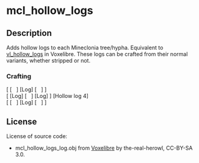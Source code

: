 # mcl_hollow_logs
## Description
Adds hollow logs to each Mineclonia tree/hypha. Equivalent to [vl_hollow_logs](https://git.minetest.land/VoxeLibre/VoxeLibre/src/branch/master/mods/ITEMS/vl_hollow_logs) in Voxelibre. These logs can be crafted from their normal variants, whether stripped or not.

### Crafting
[ \[&nbsp;&nbsp;&nbsp;\] \[Log\] \[&nbsp;&nbsp;&nbsp;\] ] <br>
[ \[Log\] \[&nbsp;&nbsp;&nbsp;\] \[Log\] ] [Hollow log 4] <br>
[ \[&nbsp;&nbsp;&nbsp;\] \[Log\] \[&nbsp;&nbsp;&nbsp;\] ] <br>

## License

License of source code:


* mcl_hollow_logs_log.obj from [Voxelibre](https://git.minetest.land/VoxeLibre/VoxeLibre/src/branch/master/mods/ITEMS/vl_hollow_logs/models) by the-real-herowl, CC-BY-SA 3.0.

